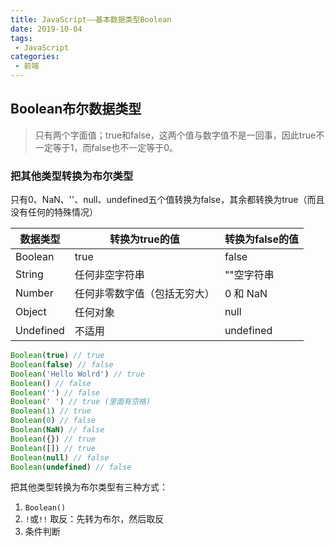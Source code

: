 ```yaml
---
title: JavaScript——基本数据类型Boolean
date: 2019-10-04
tags:
 - JavaScript      
categories: 
 - 前端
---
```


## Boolean布尔数据类型

> 只有两个字面值；true和false，这两个值与数字值不是一回事，因此true不一定等于1，而false也不一定等于0。

### 把其他类型转换为布尔类型

只有0、NaN、''、null、undefined五个值转换为false，其余都转换为true（而且没有任何的特殊情况）

数据类型  | 转换为true的值 | 转换为false的值
---|--- | ---
Boolean | true | false
String | 任何非空字符串 | ""空字符串
Number | 任何非零数字值（包括无穷大） | 0 和 NaN
Object | 任何对象 | null
Undefined | 不适用 |undefined

```js
Boolean(true) // true
Boolean(false) // false
Boolean('Hello Wolrd') // true
Boolean() // false
Boolean('') // false
Boolean(' ') // true (里面有空格)
Boolean(1) // true
Boolean(0) // false
Boolean(NaN) // false
Boolean({}) // true
Boolean([]) // true
Boolean(null) // false
Boolean(undefined) // false

```
把其他类型转换为布尔类型有三种方式：

1. `Boolean()`
2. `!`或`!!` 取反：先转为布尔，然后取反
3. 条件判断